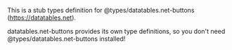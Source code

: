This is a stub types definition for @types/datatables.net-buttons (https://datatables.net).

datatables.net-buttons provides its own type definitions, so you don't need @types/datatables.net-buttons installed!